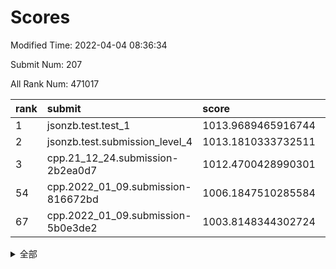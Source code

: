 # Scores

Modified Time: 2022-04-04 08:36:34

Submit Num: 207

All Rank Num: 471017

| rank |               submit               |       score        |       sigma        | pk_num |
| :--- | :--------------------------------- | :----------------- | :----------------- | :----- |
| 1    | jsonzb.test.test_1                 | 1013.9689465916744 | 0.8650981362268118 | 9097   |
| 2    | jsonzb.test.submission_level_4     | 1013.1810333732511 | 0.8091353998453252 | 9100   |
| 3    | cpp.21_12_24.submission-2b2ea0d7   | 1012.4700428990301 | 0.8039594646771885 | 9100   |
| 54   | cpp.2022_01_09.submission-816672bd | 1006.1847510285584 | 0.7210588177310314 | 9102   |
| 67   | cpp.2022_01_09.submission-5b0e3de2 | 1003.8148344302724 | 0.7063693025042952 | 9100   |


<details>
<summary>全部</summary>

| rank |                 submit                 |       score        |       sigma        | pk_num |
| :--- | :------------------------------------- | :----------------- | :----------------- | :----- |
| 1    | jsonzb.test.test_1                     | 1013.9689465916744 | 0.8650981362268118 | 9097   |
| 2    | jsonzb.test.submission_level_4         | 1013.1810333732511 | 0.8091353998453252 | 9100   |
| 3    | cpp.21_12_24.submission-2b2ea0d7       | 1012.4700428990301 | 0.8039594646771885 | 9100   |
| 4    | gobigger.level_3.submission_level_3_1  | 1011.8742189285801 | 0.7885310700363838 | 9105   |
| 5    | gobigger.level_3.submission_level_3_26 | 1011.7386199630115 | 0.8074660536896827 | 9099   |
| 6    | gobigger.level_3.submission_level_3_7  | 1011.6891716670501 | 0.8098164421086774 | 9099   |
| 7    | gobigger.level_3.submission_level_3_17 | 1011.1105245966187 | 0.7562135840674927 | 9096   |
| 8    | gobigger.level_3.submission_level_3_5  | 1010.8821530106842 | 0.7729545001555108 | 9098   |
| 9    | gobigger.level_3.submission_level_3_21 | 1010.77214957851   | 0.7457803500431531 | 9109   |
| 10   | gobigger.level_3.submission_level_3_25 | 1010.695173258224  | 0.7847524791521815 | 9099   |
| 11   | gobigger.level_3.submission_level_3_49 | 1010.5800859802326 | 0.7618049552261802 | 9101   |
| 12   | gobigger.level_3.submission_level_3_15 | 1010.5748142089133 | 0.7944529078465148 | 9098   |
| 13   | gobigger.level_3.submission_level_3_20 | 1010.3109667895004 | 0.7788571659212008 | 9099   |
| 14   | gobigger.level_3.submission_level_3_38 | 1010.2767657590111 | 0.7567687949063139 | 9100   |
| 15   | gobigger.level_3.submission_level_3_14 | 1010.2630600290771 | 0.7729841053631501 | 9103   |
| 16   | gobigger.level_3.submission_level_3_28 | 1010.2206655251066 | 0.7746811927333795 | 9101   |
| 17   | gobigger.level_3.submission_level_3_45 | 1010.2173022157275 | 0.7618126805099141 | 9101   |
| 18   | gobigger.level_3.submission_level_3_22 | 1010.1679351313428 | 0.7710739505920126 | 9098   |
| 19   | gobigger.level_3.submission_level_3_43 | 1010.1568098861885 | 0.7650022276592556 | 9096   |
| 20   | gobigger.level_3.submission_level_3_2  | 1010.0747581731299 | 0.7856929039939997 | 9107   |
| 21   | gobigger.level_3.submission_level_3_23 | 1010.0726148428892 | 0.768323135802028  | 9103   |
| 22   | gobigger.level_3.submission_level_3_9  | 1010.0611439769847 | 0.7644728412828711 | 9103   |
| 23   | gobigger.level_3.submission_level_3_3  | 1010.0241102309159 | 0.7564823994397555 | 9103   |
| 24   | gobigger.level_3.submission_level_3_35 | 1009.9710021398251 | 0.7572724762395602 | 9104   |
| 25   | gobigger.level_3.submission_level_3_46 | 1009.9420042555549 | 0.7795506496605421 | 9102   |
| 26   | gobigger.level_3.submission_level_3_24 | 1009.9288248246604 | 0.7704376957224283 | 9105   |
| 27   | gobigger.level_3.submission_level_3_48 | 1009.8590569185768 | 0.7536699866217471 | 9097   |
| 28   | gobigger.level_3.submission_level_3_31 | 1009.7816892841358 | 0.7439965547030365 | 9099   |
| 29   | gobigger.level_3.submission_level_3_39 | 1009.6727551325492 | 0.7468971196206234 | 9100   |
| 30   | gobigger.level_3.submission_level_3_6  | 1009.6690522873862 | 0.7759441529230674 | 9102   |
| 31   | gobigger.level_3.submission_level_3_4  | 1009.6688953292911 | 0.7489722580054933 | 9100   |
| 32   | gobigger.level_3.submission_level_3_18 | 1009.6445824519586 | 0.7618838273791905 | 9101   |
| 33   | gobigger.level_3.submission_level_3_33 | 1009.6302077865544 | 0.7746613039569374 | 9105   |
| 34   | gobigger.level_3.submission_level_3_11 | 1009.5114159515825 | 0.7617530701070249 | 9103   |
| 35   | gobigger.level_3.submission_level_3_27 | 1009.48444523569   | 0.7326406174127363 | 9095   |
| 36   | gobigger.level_3.submission_level_3_19 | 1009.454319698641  | 0.7401190039400339 | 9103   |
| 37   | gobigger.level_3.submission_level_3_40 | 1009.4336766950086 | 0.7576291732769951 | 9098   |
| 38   | gobigger.level_3.submission_level_3_44 | 1009.4133184285615 | 0.7460477630719093 | 9099   |
| 39   | gobigger.level_3.submission_level_3_10 | 1009.3714816694996 | 0.7611760626672526 | 9107   |
| 40   | gobigger.level_3.submission_level_3_8  | 1009.3658906663843 | 0.7372988486570554 | 9103   |
| 41   | gobigger.level_3.submission_level_3_0  | 1009.3258642681454 | 0.7552731980937735 | 9104   |
| 42   | gobigger.level_3.submission_level_3_12 | 1009.2879918757196 | 0.7619601437988466 | 9103   |
| 43   | gobigger.level_3.submission_level_3_41 | 1009.2217725312202 | 0.7742191142408261 | 9101   |
| 44   | gobigger.level_3.submission_level_3_30 | 1009.1047777438998 | 0.7603289095629253 | 9103   |
| 45   | gobigger.level_3.submission_level_3_34 | 1009.091900933572  | 0.7328355754040847 | 9104   |
| 46   | gobigger.level_3.submission_level_3_37 | 1009.0863318693707 | 0.7289991938061451 | 9105   |
| 47   | gobigger.level_3.submission_level_3_32 | 1009.0643875330097 | 0.7729100287502954 | 9105   |
| 48   | gobigger.level_3.submission_level_3_16 | 1008.995752125451  | 0.7348976973572601 | 9103   |
| 49   | gobigger.level_3.submission_level_3_42 | 1008.9640373062563 | 0.7488421759969399 | 9101   |
| 50   | gobigger.level_3.submission_level_3_13 | 1008.9480480025271 | 0.7483234847750402 | 9097   |
| 51   | gobigger.level_3.submission_level_3_36 | 1008.8668943951734 | 0.7610845340380973 | 9107   |
| 52   | gobigger.level_3.submission_level_3_47 | 1008.5451105074955 | 0.7431334415056239 | 9103   |
| 53   | gobigger.level_3.submission_level_3_29 | 1008.3197712767857 | 0.7436535691711237 | 9101   |
| 54   | cpp.2022_01_09.submission-816672bd     | 1006.1847510285584 | 0.7210588177310314 | 9102   |
| 55   | gobigger.level_1.submission_level_1_46 | 1004.9248737298271 | 0.7252607026201995 | 9104   |
| 56   | gobigger.level_1.submission_level_1_13 | 1004.5719583694447 | 0.7136804855243769 | 9099   |
| 57   | gobigger.level_1.submission_level_1_11 | 1004.5652166008183 | 0.7131391604752911 | 9106   |
| 58   | gobigger.level_1.submission_level_1_22 | 1004.3701454734899 | 0.7261173331810498 | 9104   |
| 59   | gobigger.level_1.submission_level_1_39 | 1004.1848085479492 | 0.7078993180693113 | 9100   |
| 60   | gobigger.level_1.submission_level_1_2  | 1004.0622254212097 | 0.709766032179423  | 9100   |
| 61   | gobigger.level_1.submission_level_1_31 | 1003.9953653268028 | 0.7303882337000103 | 9098   |
| 62   | gobigger.level_1.submission_level_1_15 | 1003.979739919659  | 0.7125657535540667 | 9105   |
| 63   | gobigger.level_1.submission_level_1_4  | 1003.975209768741  | 0.7194908427958245 | 9103   |
| 64   | gobigger.level_1.submission_level_1_42 | 1003.9529122024967 | 0.7117411028222048 | 9101   |
| 65   | gobigger.level_1.submission_level_1_33 | 1003.8613693064738 | 0.712375670483976  | 9098   |
| 66   | gobigger.level_1.submission_level_1_48 | 1003.8367728905462 | 0.703998969236383  | 9104   |
| 67   | cpp.2022_01_09.submission-5b0e3de2     | 1003.8148344302724 | 0.7063693025042952 | 9100   |
| 68   | gobigger.level_1.submission_level_1_36 | 1003.743272656179  | 0.7140790678873133 | 9103   |
| 69   | gobigger.level_1.submission_level_1_35 | 1003.6979275533546 | 0.7145529456375769 | 9107   |
| 70   | gobigger.level_1.submission_level_1_32 | 1003.6620810192038 | 0.7162984512797762 | 9101   |
| 71   | gobigger.level_1.submission_level_1_8  | 1003.5844528109182 | 0.7208141928679942 | 9103   |
| 72   | gobigger.level_1.submission_level_1_43 | 1003.5515029046645 | 0.7152127116452833 | 9100   |
| 73   | gobigger.level_1.submission_level_1_12 | 1003.4637434563474 | 0.7145052837614405 | 9102   |
| 74   | gobigger.level_1.submission_level_1_26 | 1003.4435191230037 | 0.7163603801169006 | 9104   |
| 75   | gobigger.level_1.submission_level_1_10 | 1003.4245326975873 | 0.7078571271916047 | 9098   |
| 76   | gobigger.level_1.submission_level_1_25 | 1003.4223812029666 | 0.7042980324708846 | 9101   |
| 77   | gobigger.level_1.submission_level_1_30 | 1003.4133274988914 | 0.7218968664204249 | 9107   |
| 78   | gobigger.level_1.submission_level_1_41 | 1003.3417431207633 | 0.7181849699824194 | 9101   |
| 79   | gobigger.level_1.submission_level_1_24 | 1003.3171676833514 | 0.7207040813223045 | 9098   |
| 80   | gobigger.level_1.submission_level_1_34 | 1003.300180178767  | 0.718277816073559  | 9102   |
| 81   | gobigger.level_1.submission_level_1_17 | 1003.2595474317344 | 0.7117781930608486 | 9104   |
| 82   | gobigger.level_1.submission_level_1_37 | 1003.1861538343104 | 0.7182632663254247 | 9097   |
| 83   | gobigger.level_1.submission_level_1_6  | 1003.1729260537877 | 0.7051570980657154 | 9096   |
| 84   | gobigger.level_1.submission_level_1_21 | 1003.1610260275413 | 0.7086132737741534 | 9102   |
| 85   | gobigger.level_1.submission_level_1_3  | 1003.1572035100451 | 0.7140417553723989 | 9099   |
| 86   | gobigger.level_1.submission_level_1_0  | 1003.0554948407614 | 0.7124690181841217 | 9102   |
| 87   | gobigger.level_1.submission_level_1_19 | 1003.0375495669239 | 0.7147463143233128 | 9101   |
| 88   | gobigger.level_1.submission_level_1_49 | 1002.9461627528727 | 0.7160325889442318 | 9105   |
| 89   | gobigger.level_1.submission_level_1_44 | 1002.9412495054729 | 0.7100943072415039 | 9106   |
| 90   | gobigger.level_1.submission_level_1_7  | 1002.9296831784046 | 0.7140497580057156 | 9103   |
| 91   | gobigger.level_1.submission_level_1_29 | 1002.9245699872882 | 0.7098968446867533 | 9101   |
| 92   | gobigger.level_1.submission_level_1_16 | 1002.9165124049421 | 0.7034002540308322 | 9099   |
| 93   | gobigger.level_1.submission_level_1_9  | 1002.8958006389262 | 0.7021878040828685 | 9100   |
| 94   | gobigger.level_1.submission_level_1_27 | 1002.7994680362904 | 0.7152942261183458 | 9101   |
| 95   | gobigger.level_1.submission_level_1_28 | 1002.7339939007381 | 0.7012507704484956 | 9104   |
| 96   | gobigger.level_1.submission_level_1_40 | 1002.6600155587453 | 0.7171760445804148 | 9105   |
| 97   | gobigger.level_1.submission_level_1_45 | 1002.6358473401147 | 0.7175932165368649 | 9103   |
| 98   | gobigger.level_1.submission_level_1_18 | 1002.6140851370498 | 0.7153222830184308 | 9102   |
| 99   | gobigger.level_1.submission_level_1_38 | 1002.6037627567293 | 0.7085359312495153 | 9106   |
| 100  | gobigger.level_1.submission_level_1_14 | 1002.5677898390745 | 0.6975753434230988 | 9099   |
| 101  | gobigger.level_1.submission_level_1_47 | 1002.3455740821622 | 0.714637118690151  | 9103   |
| 102  | gobigger.level_1.submission_level_1_1  | 1002.3381391995767 | 0.7110694307604173 | 9103   |
| 103  | gobigger.level_1.submission_level_1_5  | 1002.3376918910161 | 0.7161988303282047 | 9098   |
| 104  | gobigger.level_1.submission_level_1_20 | 1002.3134330362325 | 0.7183026509419631 | 9109   |
| 105  | gobigger.level_1.submission_level_1_23 | 1002.122807663139  | 0.709663832468111  | 9101   |
| 106  | gobigger.random.submission_random_43   | 997.3301355962406  | 0.7161437765689165 | 9102   |
| 107  | gobigger.random.submission_random_14   | 997.1196853950416  | 0.7116217131210727 | 9101   |
| 108  | gobigger.random.submission_random_12   | 997.0246778087234  | 0.7121253227430343 | 9104   |
| 109  | gobigger.random.submission_random_37   | 996.9382344771158  | 0.7234359064361903 | 9101   |
| 110  | gobigger.random.submission_random_5    | 996.8564587176263  | 0.7025146001256736 | 9098   |
| 111  | gobigger.random.submission_random_3    | 996.7872351460231  | 0.7099693604384609 | 9099   |
| 112  | gobigger.random.submission_random_31   | 996.6982151970966  | 0.696560559388586  | 9100   |
| 113  | gobigger.random.submission_random_34   | 996.6848478045235  | 0.7077010112483495 | 9102   |
| 114  | gobigger.random.submission_random_22   | 996.6757773568388  | 0.7047639106424055 | 9099   |
| 115  | gobigger.random.submission_random_39   | 996.6195429736177  | 0.7085897702472475 | 9108   |
| 116  | gobigger.random.submission_random_26   | 996.5392036781016  | 0.6990876659259689 | 9102   |
| 117  | gobigger.random.submission_random_16   | 996.4987914438105  | 0.7100720711463142 | 9098   |
| 118  | gobigger.random.submission_random_38   | 996.4977097740539  | 0.7097677117327099 | 9099   |
| 119  | gobigger.random.submission_random_46   | 996.493815169157   | 0.7014865137489462 | 9103   |
| 120  | gobigger.random.submission_random_21   | 996.4535498158342  | 0.7254749742993003 | 9103   |
| 121  | gobigger.random.submission_random_27   | 996.4430838095767  | 0.7220081283284421 | 9103   |
| 122  | gobigger.random.submission_random_9    | 996.3055304059241  | 0.7097651040032233 | 9101   |
| 123  | gobigger.random.submission_random_25   | 996.2942670784764  | 0.7184750847752349 | 9104   |
| 124  | gobigger.random.submission_random_24   | 996.2618704242434  | 0.7110532646006258 | 9099   |
| 125  | gobigger.random.submission_random_2    | 996.1755836803919  | 0.7219551846038615 | 9103   |
| 126  | gobigger.random.submission_random_49   | 996.129333706511   | 0.7181093413604416 | 9099   |
| 127  | gobigger.random.submission_random_8    | 996.1228409386473  | 0.7092371817767253 | 9102   |
| 128  | gobigger.random.submission_random_47   | 996.0884103272421  | 0.7011348905299234 | 9100   |
| 129  | gobigger.random.submission_random_32   | 996.0575904172558  | 0.7087622523475723 | 9103   |
| 130  | gobigger.random.submission_random_45   | 996.0538832865483  | 0.7023649070456244 | 9103   |
| 131  | gobigger.random.submission_random_1    | 996.0305071609399  | 0.7129439508585461 | 9095   |
| 132  | gobigger.random.submission_random_42   | 995.9644519133182  | 0.7008926282979165 | 9105   |
| 133  | gobigger.random.submission_random_30   | 995.9294662117354  | 0.7063132649026124 | 9101   |
| 134  | gobigger.random.submission_random_33   | 995.9219344904393  | 0.7079012096344638 | 9100   |
| 135  | gobigger.random.submission_random_44   | 995.9112614448866  | 0.7044211946889782 | 9100   |
| 136  | gobigger.random.submission_random_28   | 995.8792037950001  | 0.7122326023275772 | 9103   |
| 137  | gobigger.random.submission_random_0    | 995.879072954566   | 0.7177478732370159 | 9101   |
| 138  | gobigger.random.submission_random_23   | 995.8247388301255  | 0.7179104423116051 | 9101   |
| 139  | gobigger.random.submission_random_10   | 995.8029463479859  | 0.7084644025387244 | 9102   |
| 140  | gobigger.random.submission_random_29   | 995.7919582751498  | 0.7113229983269417 | 9104   |
| 141  | gobigger.random.submission_random_13   | 995.7611121866807  | 0.704092233226779  | 9101   |
| 142  | gobigger.random.submission_random_40   | 995.7531222349174  | 0.6949249829841515 | 9103   |
| 143  | gobigger.random.submission_random_48   | 995.7301222572919  | 0.7168632722552427 | 9101   |
| 144  | gobigger.random.submission_random_20   | 995.6044949042428  | 0.7019560458309644 | 9101   |
| 145  | gobigger.random.submission_random_41   | 995.469776811713   | 0.7267926675719056 | 9100   |
| 146  | gobigger.random.submission_random_7    | 995.4373428189087  | 0.7218158983910412 | 9100   |
| 147  | gobigger.random.submission_random_11   | 995.4247810427303  | 0.7037995233048634 | 9102   |
| 148  | gobigger.random.submission_random_36   | 995.4056975826659  | 0.7255329959705703 | 9102   |
| 149  | gobigger.random.submission_random_15   | 995.3690342081347  | 0.7187820758840385 | 9098   |
| 150  | gobigger.random.submission_random_6    | 995.3270997782341  | 0.7151936446277005 | 9104   |
| 151  | gobigger.random.submission_random_17   | 995.2766947254263  | 0.7117700105040877 | 9101   |
| 152  | gobigger.random.submission_random_19   | 995.0678311647998  | 0.7089907002481081 | 9107   |
| 153  | gobigger.random.submission_random_18   | 995.0214672210782  | 0.7237115942218035 | 9106   |
| 154  | gobigger.random.submission_random_4    | 994.940437290751   | 0.723659606035823  | 9096   |
| 155  | gobigger.random.submission_random_35   | 994.8599695104521  | 0.7166113758673548 | 9103   |
| 156  | gobigger.level_2.submission_level_2_26 | 994.7692971550097  | 0.7220219517071294 | 9100   |
| 157  | gobigger.level_2.submission_level_2_20 | 994.3144271936861  | 0.7306543432297625 | 9099   |
| 158  | gobigger.level_2.submission_level_2_40 | 993.945455023833   | 0.7347985502344475 | 9105   |
| 159  | gobigger.level_2.submission_level_2_32 | 993.8610657374398  | 0.7348912386262054 | 9100   |
| 160  | gobigger.level_2.submission_level_2_42 | 993.7181776029086  | 0.7244543264789512 | 9106   |
| 161  | gobigger.level_2.submission_level_2_33 | 993.6274799385692  | 0.736296347019855  | 9107   |
| 162  | gobigger.level_2.submission_level_2_44 | 993.4436137179168  | 0.7580451895970144 | 9106   |
| 163  | gobigger.level_2.submission_level_2_46 | 993.4115301843907  | 0.7347298257758027 | 9105   |
| 164  | gobigger.level_2.submission_level_2_17 | 993.3486338609415  | 0.735123805216262  | 9104   |
| 165  | gobigger.level_2.submission_level_2_30 | 993.1145735151463  | 0.7286969644655179 | 9097   |
| 166  | gobigger.level_2.submission_level_2_35 | 993.037025821979   | 0.7432842501124713 | 9099   |
| 167  | gobigger.level_2.submission_level_2_8  | 993.0004509672223  | 0.7290505980229028 | 9108   |
| 168  | gobigger.level_2.submission_level_2_4  | 992.8069044783095  | 0.721894183822618  | 9097   |
| 169  | gobigger.level_2.submission_level_2_2  | 992.5988740322761  | 0.7244979129637782 | 9107   |
| 170  | gobigger.level_2.submission_level_2_37 | 992.5888926753377  | 0.7247528255375657 | 9099   |
| 171  | gobigger.level_2.submission_level_2_12 | 992.5833165217489  | 0.7438145602243897 | 9107   |
| 172  | gobigger.level_2.submission_level_2_45 | 992.5607831629344  | 0.7480321653916279 | 9104   |
| 173  | gobigger.level_2.submission_level_2_5  | 992.4988640819843  | 0.7489447861032005 | 9106   |
| 174  | gobigger.level_2.submission_level_2_13 | 992.4906048120511  | 0.7560894446981    | 9102   |
| 175  | gobigger.level_2.submission_level_2_25 | 992.3867245215527  | 0.7289029660660866 | 9104   |
| 176  | gobigger.level_2.submission_level_2_41 | 992.3764335962207  | 0.7236775891318757 | 9097   |
| 177  | gobigger.level_2.submission_level_2_23 | 992.3564343012591  | 0.7309044785655096 | 9101   |
| 178  | gobigger.level_2.submission_level_2_47 | 992.3338459892714  | 0.7442547018271946 | 9106   |
| 179  | gobigger.level_2.submission_level_2_49 | 992.07327800354    | 0.748244014739242  | 9100   |
| 180  | gobigger.level_2.submission_level_2_6  | 992.0547088805699  | 0.758295312065659  | 9110   |
| 181  | gobigger.level_2.submission_level_2_18 | 992.0209830131557  | 0.7503172572640663 | 9100   |
| 182  | gobigger.level_2.submission_level_2_21 | 992.0114752494968  | 0.7529618399781733 | 9099   |
| 183  | gobigger.level_2.submission_level_2_19 | 991.9872245696305  | 0.7360050624553686 | 9103   |
| 184  | gobigger.level_2.submission_level_2_0  | 991.9681385822893  | 0.7473443662732895 | 9102   |
| 185  | gobigger.level_2.submission_level_2_43 | 991.9469158141644  | 0.7459384518113719 | 9106   |
| 186  | gobigger.level_2.submission_level_2_14 | 991.885914390817   | 0.7328567096314506 | 9100   |
| 187  | gobigger.level_2.submission_level_2_27 | 991.8393126213111  | 0.7454958547339493 | 9099   |
| 188  | gobigger.level_2.submission_level_2_24 | 991.7895311521951  | 0.7550612245951683 | 9100   |
| 189  | gobigger.level_2.submission_level_2_16 | 991.726003559827   | 0.7380066429625798 | 9104   |
| 190  | gobigger.level_2.submission_level_2_31 | 991.7240253178333  | 0.7315094264616069 | 9104   |
| 191  | gobigger.level_2.submission_level_2_3  | 991.7168623601186  | 0.7472465395915117 | 9100   |
| 192  | gobigger.level_2.submission_level_2_29 | 991.7041606518615  | 0.7356348104975449 | 9098   |
| 193  | gobigger.level_2.submission_level_2_15 | 991.6651730944614  | 0.7494715384599401 | 9102   |
| 194  | gobigger.level_2.submission_level_2_22 | 991.5625385568893  | 0.7459232202721933 | 9102   |
| 195  | gobigger.level_2.submission_level_2_36 | 991.4496018371659  | 0.7469090745183541 | 9103   |
| 196  | gobigger.level_2.submission_level_2_10 | 991.3668685669603  | 0.7376177262051472 | 9101   |
| 197  | gobigger.level_2.submission_level_2_48 | 991.3601483888089  | 0.7454436722152372 | 9104   |
| 198  | gobigger.level_2.submission_level_2_38 | 991.1923560496473  | 0.7443672324090284 | 9099   |
| 199  | gobigger.level_2.submission_level_2_28 | 991.1735600176976  | 0.7878117888062015 | 9101   |
| 200  | gobigger.level_2.submission_level_2_39 | 991.0389949383522  | 0.7669056395757167 | 9102   |
| 201  | gobigger.level_2.submission_level_2_1  | 990.8889113099273  | 0.7414411518068791 | 9104   |
| 202  | gobigger.level_2.submission_level_2_34 | 990.8135500358409  | 0.7758921487699955 | 9099   |
| 203  | gobigger.level_2.submission_level_2_9  | 990.5984974167168  | 0.7629322769485132 | 9103   |
| 204  | gobigger.level_2.submission_level_2_7  | 990.2951924841119  | 0.7611514149122539 | 9107   |
| 205  | gobigger.level_2.submission_level_2_11 | 989.8531591655512  | 0.7864349159507016 | 9101   |
| 206  | gobigger.none.submission_none_1        | 978.6841598049991  | 1.1919238302351571 | 9099   |
| 207  | gobigger.none.submission_none_0        | 975.0393263680488  | 1.4176833424177915 | 9105   |

</details>
